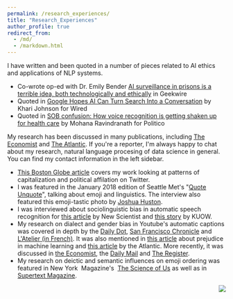 ```yaml
---
permalink: /research_experiences/
title: "Research_Experiences"
author_profile: true
redirect_from: 
  - /md/
  - /markdown.html
---
```


I have written and been quoted in a number of pieces related to AI ethics and applications of NLP systems.

*   Co-wrote op-ed with Dr. Emily Bender [AI surveillance in prisons is a terrible idea, both technologically and ethically](https://www.geekwire.com/2021/guest-post-ai-surveillance-prisons-terrible-idea-technologically-ethically/) in Geekwire
*   Quoted in [Google Hopes AI Can Turn Search Into a Conversation](https://www.wired.com/story/google-hopes-ai-turn-search-conversation/) by Khari Johnson for Wired
*   Quoted in [SOB confusion: How voice recognition is getting shaken up for health care](https://www.politico.com/newsletters/future-pulse/2021/04/28/sob-confusion-how-voice-recognition-is-getting-shaken-up-for-health-care-794924) by Mohana Ravindranath for Politico 

My research has been discussed in many publications, including [The Economist](https://www.economist.com/news/books-and-arts/21737017-you-can-train-your-gadgets-understand-what-youre-saying-world) and [The Atlantic](https://www.theatlantic.com/business/archive/2016/12/good-girls-revolt/510245/). If you're a reporter, I'm always happy to chat about my research, natural language procesing of data science in general. You can find my contact information in the left sidebar.

*   [This Boston Globe article](https://www.bostonglobe.com/ideas/2018/02/10/the-hashtag-right-overusing-capital-letters/vGaZgsGksDs7QeEjHSssUO/story.html) covers my work looking at patterns of capitalization and political affilation on Twitter.
*   I was featured in the January 2018 edition of Seattle Met's "[Quote Unquote](https://www.seattlemet.com/articles/2017/12/19/meet-rachael-tatman-professional-emoji-whisperer)", talking about emoji and linguistics. The interview also featured this emoji-tastic photo by [Joshua Huston](https://www.seattlemet.com/producers/joshua-huston).
*   I was interviewed about sociolinguistic bias in automatic speech recognition for [this article](https://www.newscientist.com/article/2141940-donate-your-voice-so-siri-doesnt-just-work-for-white-men/) by New Scientist and [this story](http://kuow.org/post/turns-out-siri-might-be-racist) by KUOW.
*   My research on dialect and gender bias in Youtube's automatic captions was covered in depth by the [Daily Dot](http://www.dailydot.com/debug/google-voice-recognition-gender-bias/), [San Francisco Chronicle](http://www.sfchronicle.com/business/article/Voice-assistants-stumble-over-regional-accents-10890340.php) and [L'Atelier (in French)](http://www.atelier.net/trends/articles/assistants-virtuels-doivent-travailler-reconnaissance-vocale_444906). It was also mentioned in [this article](http://smerity.com/articles/2016/algorithms_can_be_prejudiced.html) about prejudice in machine learning and [this article](https://www.theatlantic.com/business/archive/2016/12/good-girls-revolt/510245/) by the Atlantic. More recently, it was discussed in [the Economist](https://www.economist.com/news/books-and-arts/21737017-you-can-train-your-gadgets-understand-what-youre-saying-world), the [Daily Mail](http://www.dailymail.co.uk/sciencetech/article-5499339/AI-assistants-sexist-understand-men-better.html) and [The Register](https://www.theregister.co.uk/2018/03/14/voice_recognition_systems_are_naturally_sexist/).
*   My research on deictic and semantic influences on emoji ordering was featured in New York  Magazine's  [The Science of Us](http://nymag.com/scienceofus/2016/12/do-emoji-have-grammar.html) as well as in [Supertext Magazine](https://blog.supertext.ch/en/).

<img align="right" src="https://i.imgur.com/9PzScua.jpg">
